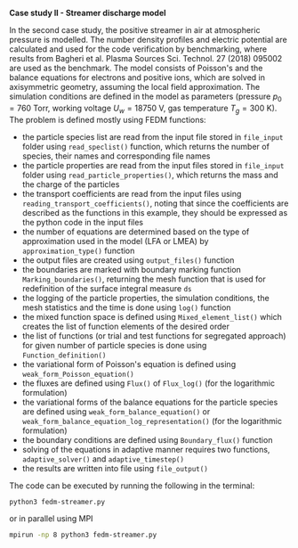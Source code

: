 **Case study II - Streamer discharge model**

In the second case study, the positive streamer in air at atmospheric pressure is modelled. The number density profiles and electric potential are calculated and used for the code verification by benchmarking, where results from Bagheri et al. Plasma Sources Sci. Technol. 27 (2018) 095002 are used as the benchmark. The model consists of Poisson's and the balance equations for electrons and positive ions, which are solved in axisymmetric geometry, assuming the local field approximation. The simulation conditions are defined in the model as parameters (pressure $p_0 = 760$ Torr, working voltage $U_w = 18750$ V, gas temperature $T_g = 300$ K). The problem is defined mostly using FEDM functions:

- the particle species list are read from the input file stored in `file_input` folder using `read_speclist()` function, which returns the number of species, their names and corresponding file names
- the particle properties are read from the input files stored in `file_input` folder using `read_particle_properties()`, which returns the mass and the charge of the particles
- the transport coefficients are read from the input files using `reading_transport_coefficients()`, noting that since the coefficients are described as the functions in this example, they should be expressed as the python code in the input files
- the number of equations are determined based on the type of approximation used in the model (LFA or LMEA) by `approximation_type()` function
- the output files are created using `output_files()` function
- the boundaries are marked with boundary marking function `Marking_boundaries()`, returning the mesh function that is used for redefinition of the surface integral measure `ds`
- the logging of the particle properties, the simulation conditions, the mesh statistics and the time is done using `log()` function
- the mixed function space is defined using `Mixed_element_list()` which creates the list of function elements of the desired order
- the list of functions (or trial and test functions for segregated approach) for given number of particle species is done using `Function_definition()`
- the variational form of Poisson's equation is defined using `weak_form_Poisson_equation()`
- the fluxes are defined using `Flux()` of `Flux_log()` (for the logarithmic formulation)
- the variational forms of the balance equations for the particle species are defined using `weak_form_balance_equation()` or `weak_form_balance_equation_log_representation()` (for the logarithmic formulation)
- the boundary conditions are defined using `Boundary_flux()` function
- solving of the equations in adaptive manner requires two functions, `adaptive_solver()` and `adaptive_timestep()`
- the results are written into file using `file_output()`

The code can be executed by running the following in the terminal:

```bash
python3 fedm-streamer.py
```

or in parallel using MPI

```bash
mpirun -np 8 python3 fedm-streamer.py
```
